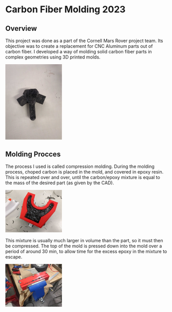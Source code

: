 # Carbon Fiber Molding 2023 #

## Overview ##

This project was done as a part of the Cornell Mars Rover project team. Its objective was to 
create a replacement for CNC Aluminum parts out of carbon fiber. I developed a way of molding 
solid carbon fiber parts in complex geometries using 3D printed molds. 

<img src="images/CF_Suspension_Part.jpg" alt="Frame CAD" width="35%" />

## Molding Procces ##

The process I used is called compression molding. During the molding process, choped carbon 
is placed in the mold, and covered in epoxy resin. This is repeated over and over, until the 
carbon/epoxy mixture is equal to the mass of the desired part (as given by the CAD).

<img src="images/Carbon_in_Mold.jpg" alt="Frame CAD" width="35%" />

This mixture is usually much larger in volume than the part, so it must then be compressed. The top of the 
mold is pressed down into the mold over a period of around 30 min, to allow time for the 
excess epoxy in the mixture to escape. 

<img src="images/Mold_in_Vise.jpg" alt="Frame CAD" width="35%" />
